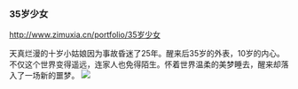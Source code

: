 ### 35岁少女
http://www.zimuxia.cn/portfolio/35岁少女

天真烂漫的十岁小姑娘因为事故昏迷了25年。醒来后35岁的外表，10岁的内心。不仅这个世界变得遥远，连家人也免得陌生。怀着世界温柔的美梦睡去，醒来却落入了一场新的噩梦。
![](http://www.zimuxia.cn/wp-content/uploads/2020/10/shojo35588.jpg)
